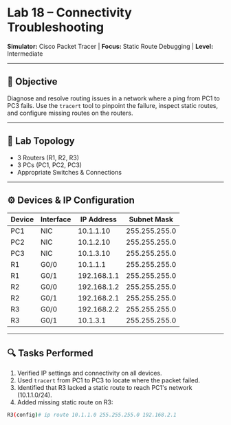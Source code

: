 # Lab 18 – Connectivity Troubleshooting  
**Simulator:** Cisco Packet Tracer | **Focus:** Static Route Debugging | **Level:** Intermediate

---

## 🧠 Objective  
Diagnose and resolve routing issues in a network where a ping from PC1 to PC3 fails. Use the `tracert` tool to pinpoint the failure, inspect static routes, and configure missing routes on the routers.

---

## 🧪 Lab Topology  
- 3 Routers (R1, R2, R3)
- 3 PCs (PC1, PC2, PC3)
- Appropriate Switches & Connections

---

## ⚙️ Devices & IP Configuration  

| Device | Interface | IP Address       | Subnet Mask     |
|--------|-----------|------------------|-----------------|
| PC1    | NIC       | 10.1.1.10        | 255.255.255.0   |
| PC2    | NIC       | 10.1.2.10        | 255.255.255.0   |
| PC3    | NIC       | 10.1.3.10        | 255.255.255.0   |
| R1     | G0/0      | 10.1.1.1         | 255.255.255.0   |
| R1     | G0/1      | 192.168.1.1      | 255.255.255.0   |
| R2     | G0/0      | 192.168.1.2      | 255.255.255.0   |
| R2     | G0/1      | 192.168.2.1      | 255.255.255.0   |
| R3     | G0/0      | 192.168.2.2      | 255.255.255.0   |
| R3     | G0/1      | 10.1.3.1         | 255.255.255.0   |

---

## 🔍 Tasks Performed  
1. Verified IP settings and connectivity on all devices.
2. Used `tracert` from PC1 to PC3 to locate where the packet failed.
3. Identified that R3 lacked a static route to reach PC1's network (10.1.1.0/24).
4. Added missing static route on R3:

```bash
R3(config)# ip route 10.1.1.0 255.255.255.0 192.168.2.1
